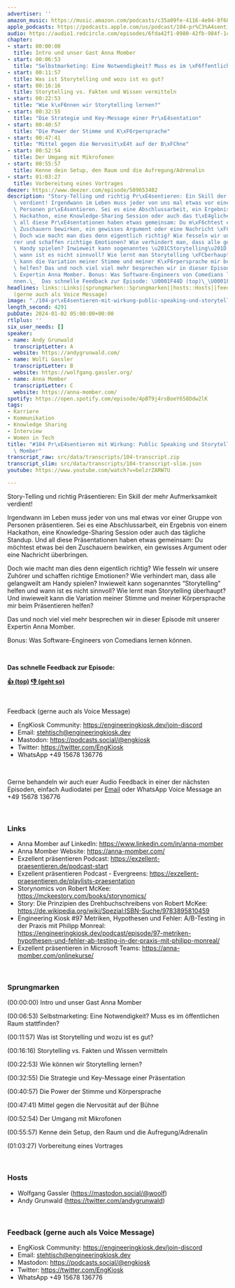 ```yaml
---
advertiser: ''
amazon_music: https://music.amazon.com/podcasts/c35a09fe-4116-4e04-8f68-77d61b112e46/episodes/aba7a0ec-06c6-4fb2-b200-15c1d13b1b62/engineering-kiosk-104-pr%C3%A4sentieren-mit-wirkung-public-speaking-und-storytelling-mit-anna-momber
apple_podcasts: https://podcasts.apple.com/us/podcast/104-pr%C3%A4sentieren-mit-wirkung-public-speaking-und-storytelling/id1603082924?i=1000640282069&uo=4
audio: https://audio1.redcircle.com/episodes/6fda42f1-0980-42fb-984f-1c85b67436e6/stream.mp3
chapter:
- start: 00:00:00
  title: Intro und unser Gast Anna Momber
- start: 00:06:53
  title: "Selbstmarketing: Eine Notwendigkeit? Muss es im \xF6ffentlichen Raum stattfinden?"
- start: 00:11:57
  title: Was ist Storytelling und wozu ist es gut?
- start: 00:16:16
  title: Storytelling vs. Fakten und Wissen vermitteln
- start: 00:22:53
  title: "Wie k\xF6nnen wir Storytelling lernen?"
- start: 00:32:55
  title: "Die Strategie und Key-Message einer Pr\xE4sentation"
- start: 00:40:57
  title: "Die Power der Stimme und K\xF6rpersprache"
- start: 00:47:41
  title: "Mittel gegen die Nervosit\xE4t auf der B\xFChne"
- start: 00:52:54
  title: Der Umgang mit Mikrofonen
- start: 00:55:57
  title: Kenne dein Setup, den Raum und die Aufregung/Adrenalin
- start: 01:03:27
  title: Vorbereitung eines Vortrages
deezer: https://www.deezer.com/episode/589653482
description: "Story-Telling und richtig Pr\xE4sentieren: Ein Skill der mehr Aufmerksamkeit\
  \ verdient! Irgendwann im Leben muss jeder von uns mal etwas vor einer Gruppe von\
  \ Personen pr\xE4sentieren. Sei es eine Abschlussarbeit, ein Ergebnis von einem\
  \ Hackathon, eine Knowledge-Sharing Session oder auch das t\xE4gliche Standup. Und\
  \ all diese Pr\xE4sentationen haben etwas gemeinsam: Du m\xF6chtest etwas bei den\
  \ Zuschauern bewirken, ein gewisses Argument oder eine Nachricht \xFCberbringen.\
  \ Doch wie macht man dies denn eigentlich richtig? Wie fesseln wir unsere Zuh\xF6\
  rer und schaffen richtige Emotionen? Wie verhindert man, dass alle gelangweilt am\
  \ Handy spielen? Inwieweit kann sogenanntes \u201CStorytelling\u201D helfen und\
  \ wann ist es nicht sinnvoll? Wie lernt man Storytelling \xFCberhaupt? Und inwieweit\
  \ kann die Variation meiner Stimme und meiner K\xF6rpersprache mir beim Pr\xE4sentieren\
  \ helfen? Das und noch viel viel mehr besprechen wir in dieser Episode mit unserer\
  \ Expertin Anna Momber. Bonus: Was Software-Engineers von Comedians lernen k\xF6\
  nnen.\_  Das schnelle Feedback zur Episode: \U0001F44D (top)\_\U0001F44E (geht so)"
headlines: links::Links||sprungmarken::Sprungmarken||hosts::Hosts||feedback-gerne-auch-als-voice-message::Feedback
  (gerne auch als Voice Message)
image: "./104-pr\xE4sentieren-mit-wirkung-public-speaking-und-storytelling-mit-anna-momber.jpg"
length_second: 4291
pubDate: 2024-01-02 05:00:00+00:00
rtlplus: ''
six_user_needs: []
speaker:
- name: Andy Grunwald
  transcriptLetter: A
  website: https://andygrunwald.com/
- name: Wolfi Gassler
  transcriptLetter: B
  website: https://wolfgang.gassler.org/
- name: Anna Momber
  transcriptLetter: C
  website: https://anna-momber.com/
spotify: https://open.spotify.com/episode/4pBT9j4rsBoeY658Ddw2lK
tags:
- Karriere
- Kommunikation
- Knowledge Sharing
- Interview
- Women in Tech
title: "#104 Pr\xE4sentieren mit Wirkung: Public Speaking und Storytelling mit Anna\
  \ Momber"
transcript_raw: src/data/transcripts/104-transcript.zip
transcript_slim: src/data/transcripts/104-transcript-slim.json
youtube: https://www.youtube.com/watch?v=belzrZARW7U

---
```

<p>Story-Telling und richtig Präsentieren: Ein Skill der mehr Aufmerksamkeit verdient!</p><p>Irgendwann im Leben muss jeder von uns mal etwas vor einer Gruppe von Personen präsentieren. Sei es eine Abschlussarbeit, ein Ergebnis von einem Hackathon, eine Knowledge-Sharing Session oder auch das tägliche Standup. Und all diese Präsentationen haben etwas gemeinsam: Du möchtest etwas bei den Zuschauern bewirken, ein gewisses Argument oder eine Nachricht überbringen.</p><p>Doch wie macht man dies denn eigentlich richtig? Wie fesseln wir unsere Zuhörer und schaffen richtige Emotionen? Wie verhindert man, dass alle gelangweilt am Handy spielen? Inwieweit kann sogenanntes “Storytelling” helfen und wann ist es nicht sinnvoll? Wie lernt man Storytelling überhaupt? Und inwieweit kann die Variation meiner Stimme und meiner Körpersprache mir beim Präsentieren helfen?</p><p>Das und noch viel viel mehr besprechen wir in dieser Episode mit unserer Expertin Anna Momber.</p><p>Bonus: Was Software-Engineers von Comedians lernen können. </p><p><br></p><p><strong>Das schnelle Feedback zur Episode:</strong></p><p><a href="https://api.openpodcast.dev/feedback/104/upvote" rel="nofollow"><strong>👍 (top)</strong></a><strong> </strong><a href="https://api.openpodcast.dev/feedback/104/downvote" rel="nofollow"><strong>👎 (geht so)</strong></a></p><p><br></p><p>Feedback (gerne auch als Voice Message)</p><ul><li>EngKiosk Community: <a href="https://engineeringkiosk.dev/join-discord">https://engineeringkiosk.dev/join-discord</a> </li><li>Email: <a href="mailto:stehtisch@engineeringkiosk.dev" rel="nofollow">stehtisch@engineeringkiosk.dev</a></li><li>Mastodon: <a href="https://podcasts.social/@engkiosk" rel="nofollow">https://podcasts.social/@engkiosk</a></li><li>Twitter: <a href="https://twitter.com/EngKiosk" rel="nofollow">https://twitter.com/EngKiosk</a></li><li>WhatsApp +49 15678 136776</li></ul><p><br></p><p>Gerne behandeln wir auch euer Audio Feedback in einer der nächsten Episoden, einfach Audiodatei per <a href="https://engineeringkiosk.dev/kontakt/">Email</a> oder WhatsApp Voice Message an +49 15678 136776</p><p><br></p><h3 id="links">Links</h3><ul><li>Anna Momber auf LinkedIn: <a href="https://www.linkedin.com/in/anna-momber" rel="nofollow">https://www.linkedin.com/in/anna-momber</a></li><li>Anna Momber Website: <a href="https://anna-momber.com/" rel="nofollow">https://anna-momber.com/</a></li><li>Exzellent präsentieren Podcast: <a href="https://exzellent-praesentieren.de/podcast-start" rel="nofollow">https://exzellent-praesentieren.de/podcast-start</a></li><li>Exzellent präsentieren Podcast - Evergreens: <a href="https://exzellent-praesentieren.de/playlists-praesentation" rel="nofollow">https://exzellent-praesentieren.de/playlists-praesentation</a></li><li>Storynomics von Robert McKee: <a href="https://mckeestory.com/books/storynomics/" rel="nofollow">https://mckeestory.com/books/storynomics/</a> </li><li>Story: Die Prinzipien des Drehbuchschreibens von Robert McKee: <a href="https://de.wikipedia.org/wiki/Spezial:ISBN-Suche/9783895810459" rel="nofollow">https://de.wikipedia.org/wiki/Spezial:ISBN-Suche/9783895810459</a></li><li>Engineering Kiosk #97 Metriken, Hypothesen und Fehler: A/B-Testing in der Praxis mit Philipp Monreal: <a href="https://engineeringkiosk.dev/podcast/episode/97-metriken-hypothesen-und-fehler-ab-testing-in-der-praxis-mit-philipp-monreal/">https://engineeringkiosk.dev/podcast/episode/97-metriken-hypothesen-und-fehler-ab-testing-in-der-praxis-mit-philipp-monreal/</a></li><li>Exzellent präsentieren in Microsoft Teams: <a href="https://anna-momber.com/onlinekurse/" rel="nofollow">https://anna-momber.com/onlinekurse/</a></li></ul><p><br></p><h3 id="sprungmarken">Sprungmarken</h3><p>(00:00:00) Intro und unser Gast Anna Momber</p><p>(00:06:53) Selbstmarketing: Eine Notwendigkeit? Muss es im öffentlichen Raum stattfinden?</p><p>(00:11:57) Was ist Storytelling und wozu ist es gut?</p><p>(00:16:16) Storytelling vs. Fakten und Wissen vermitteln</p><p>(00:22:53) Wie können wir Storytelling lernen?</p><p>(00:32:55) Die Strategie und Key-Message einer Präsentation</p><p>(00:40:57) Die Power der Stimme und Körpersprache</p><p>(00:47:41) Mittel gegen die Nervosität auf der Bühne</p><p>(00:52:54) Der Umgang mit Mikrofonen</p><p>(00:55:57) Kenne dein Setup, den Raum und die Aufregung/Adrenalin</p><p>(01:03:27) Vorbereitung eines Vortrages</p><p><br></p><h3 id="hosts">Hosts</h3><ul><li>Wolfgang Gassler (<a href="https://mastodon.social/@woolf" rel="nofollow">https://mastodon.social/@woolf</a>)</li><li>Andy Grunwald (<a href="https://twitter.com/andygrunwald" rel="nofollow">https://twitter.com/andygrunwald</a>)</li></ul><p><br></p><h3 id="feedback-gerne-auch-als-voice-message">Feedback (gerne auch als Voice Message)</h3><ul><li>EngKiosk Community: <a href="https://engineeringkiosk.dev/join-discord">https://engineeringkiosk.dev/join-discord</a> </li><li>Email: <a href="mailto:stehtisch@engineeringkiosk.dev" rel="nofollow">stehtisch@engineeringkiosk.dev</a></li><li>Mastodon: <a href="https://podcasts.social/@engkiosk" rel="nofollow">https://podcasts.social/@engkiosk</a></li><li>Twitter: <a href="https://twitter.com/EngKiosk" rel="nofollow">https://twitter.com/EngKiosk</a></li><li>WhatsApp +49 15678 136776</li></ul>